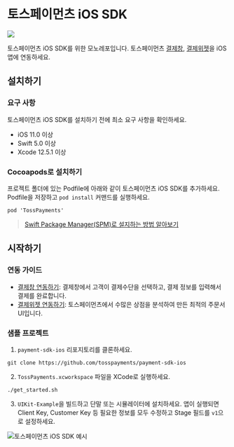 # 토스페이먼츠 iOS SDK

<img src="https://img.shields.io/badge/Swift-F05138?style=flat-square&logo=Swift&logoColor=white"/>

토스페이먼츠 iOS SDK를 위한 모노레포입니다. 토스페이먼츠 [결제창](https://docs.tosspayments.com/guides/payment/integration), [결제위젯](https://docs.tosspayments.com/guides/payment-widget/overview)을 iOS 앱에 연동하세요.

## 설치하기

### 요구 사항

토스페이먼츠 iOS SDK를 설치하기 전에 최소 요구 사항을 확인하세요.

- iOS 11.0 이상
- Swift 5.0 이상
- Xcode 12.5.1 이상

### Cocoapods로 설치하기

프로젝트 폴더에 있는 Podfile에 아래와 같이 토스페이먼츠 iOS SDK를 추가하세요. Podfile을 저장하고 `pod install` 커맨드를 실행하세요.

```
pod 'TossPayments'
```

> [Swift Package Manager(SPM)로 설지하는 방법 알아보기](https://docs.tosspayments.com/reference/widget-ios#swift-package-managerspm로-설치하기)

## 시작하기

### 연동 가이드

* [결제창 연동하기](https://docs.tosspayments.com/guides/payment/integration): 결제창에서 고객이 결제수단을 선택하고, 결제 정보를 입력해서 결제를 완료합니다. 
* [결제위젯 연동하기](https://docs.tosspayments.com/guides/payment-widget/integration): 토스페이먼츠에서 수많은 상점을 분석하여 만든 최적의 주문서 UI입니다.

### 샘플 프로젝트

1. `payment-sdk-ios` 리포지토리를 클론하세요.
```
git clone https://github.com/tosspayments/payment-sdk-ios
```

2. `TossPayments.xcworkspace` 파일을 XCode로 실행하세요.

```
./get_started.sh 
```

3. `UIKit-Example`을 빌드하고 단말 또는 시뮬레이터에 설치하세요. 앱이 실행되면 Client Key, Customer Key 등 필요한 정보를 모두 수정하고 Stage 필드를 `v1`으로 설정하세요.

![토스페이먼츠 iOS SDK 예시](https://static.tosspayments.com/docs/github/ios-sample.png)
